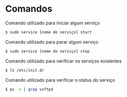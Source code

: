 # Comandos

Comando utilizado para iniciar algum serviço
```sh
$ sudo service [nome do serviço] start
```

Comando utilizado para parar algum serviço
```sh
$ sudo service [nome do serviço] stop
```

Comando utilizado para verificar os serviços existentes
```sh
$ ls /etc/init.d/
```

Comando utilizado para verificar o status do serviço
```sh
$ ps -e | grep vsftpd
```